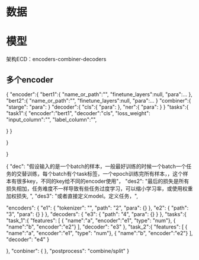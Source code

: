# 数据


# 模型
架构ECD：encoders-combiner-decoders
## 多个encoder
{
  "encoder":{
  "bert1":{
    "name_or_path":"",
    "finetune_layers":null,
    "para":...
},
  "bert2":{
    "name_or_path":"",
    "finetune_layers":null,
    "para":...
}
"combiner":{
  "starge":
  "para":
}
"decoder":{
  "cls":{
    "para":
  },
  "ner":{
    "para":
}
}
  "tasks":{
  "task1":{
  "encoder":"bert1",
  "decoder":"cls",
  "loss_weight":
  "input_column":"",
  "label_column":"",
  
}
}

}

}




{
  "dec": "假设输入的是一个batch的样本，一般最好训练的时候一个batch一个任务的交替训练，每个batch有个task标签，一个epoch训练完所有样本，，这个样本有很多key，不同的key给不同的encoder使用"，
  "des2": "最后的损失是所有损失相加，任务难度不一样导致有些任务过度学习，可以缩小学习率，或使用权重加权损失, ",
  "des3": "或者直接定义model。定义任务，",

  "encoders": {
    "e1": {
      "tokenizer": "",
      "path": "2",
      "para": {}
    },
    "e2": {
      "path": "3",
      "para": {}
    }
  },
  "decoders": {
    "e3": {
      "path": "4",
      "para": {}
    }
  },
  "tasks":{
    "task_1":{
      "features": [
        { "name":"a",
          "encoder":"e1",
        "type": "num"},
        { "name":"b",
          "encoder":"e2"}
      ],
      "decoder": "e3"
    },
    "task_2":{
      "features": [
        { "name":"a",
          "encoder":"e1",
        "type": "num"},
        { "name":"b",
          "encoder":"e2"}
      ],
      "decoder": "e4"
    }

  },
  "conbiner": {
  },
  "postprocess": "combine/split"
}